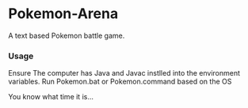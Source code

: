 # Pokemon-Arena
A text based Pokemon battle game.
### Usage
Ensure The computer has Java and Javac instlled into the environment variables.
Run Pokemon.bat or Pokemon.command based on the OS

You know what time it is...
